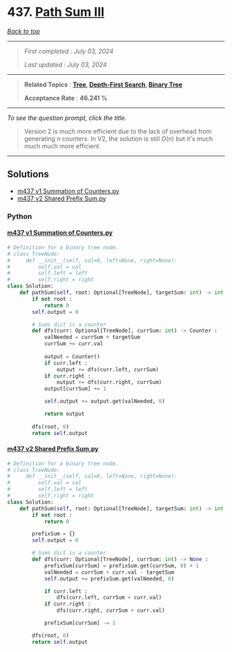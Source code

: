 # 437. [Path Sum III](<https://leetcode.com/problems/path-sum-iii>)

*[Back to top](<../README.md>)*

------

> *First completed : July 03, 2024*
>
> *Last updated : July 03, 2024*


------

> **Related Topics** : **[Tree](<by_topic/Tree.md>), [Depth-First Search](<by_topic/Depth-First Search.md>), [Binary Tree](<by_topic/Binary Tree.md>)**
>
> **Acceptance Rate** : **46.241 %**


------

*To see the question prompt, click the title.*

> Version 2 is much more efficient due to the lack of overhead from 
> generating $n$ counters. In V2, the solution is still $O(n)$ but 
> it's much much much more efficient.

------

## Solutions

- [m437 v1 Summation of Counters.py](<../my-submissions/m437 v1 Summation of Counters.py>)
- [m437 v2 Shared Prefix Sum.py](<../my-submissions/m437 v2 Shared Prefix Sum.py>)
### Python
#### [m437 v1 Summation of Counters.py](<../my-submissions/m437 v1 Summation of Counters.py>)
```Python
# Definition for a binary tree node.
# class TreeNode:
#     def __init__(self, val=0, left=None, right=None):
#         self.val = val
#         self.left = left
#         self.right = right
class Solution:
    def pathSum(self, root: Optional[TreeNode], targetSum: int) -> int:
        if not root :
            return 0
        self.output = 0

        # Sums dict is a counter
        def dfs(curr: Optional[TreeNode], currSum: int) -> Counter :
            valNeeded = currSum + targetSum
            currSum += curr.val
            
            output = Counter()
            if curr.left :
                output += dfs(curr.left, currSum)
            if curr.right :
                output += dfs(curr.right, currSum)
            output[currSum] += 1

            self.output += output.get(valNeeded, 0)

            return output
        
        dfs(root, 0)
        return self.output
```

#### [m437 v2 Shared Prefix Sum.py](<../my-submissions/m437 v2 Shared Prefix Sum.py>)
```Python
# Definition for a binary tree node.
# class TreeNode:
#     def __init__(self, val=0, left=None, right=None):
#         self.val = val
#         self.left = left
#         self.right = right
class Solution:
    def pathSum(self, root: Optional[TreeNode], targetSum: int) -> int:
        if not root :
            return 0

        prefixSum = {}
        self.output = 0

        # Sums dict is a counter
        def dfs(curr: Optional[TreeNode], currSum: int) -> None :
            prefixSum[currSum] = prefixSum.get(currSum, 0) + 1
            valNeeded = currSum + curr.val - targetSum
            self.output += prefixSum.get(valNeeded, 0)

            if curr.left :
                dfs(curr.left, currSum + curr.val)
            if curr.right :
                dfs(curr.right, currSum + curr.val)

            prefixSum[currSum] -= 1

        dfs(root, 0)
        return self.output
```

